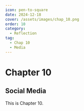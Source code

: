 ```yaml
---
icon: pen-to-square
date: 2024-12-18
cover: /assets/images/chap_10.png
order: 10
category:
  - Reflection
tag:
  - Chap 10
  - Media
---
```


# Chapter 10

## Social Media

This is Chapter 10.